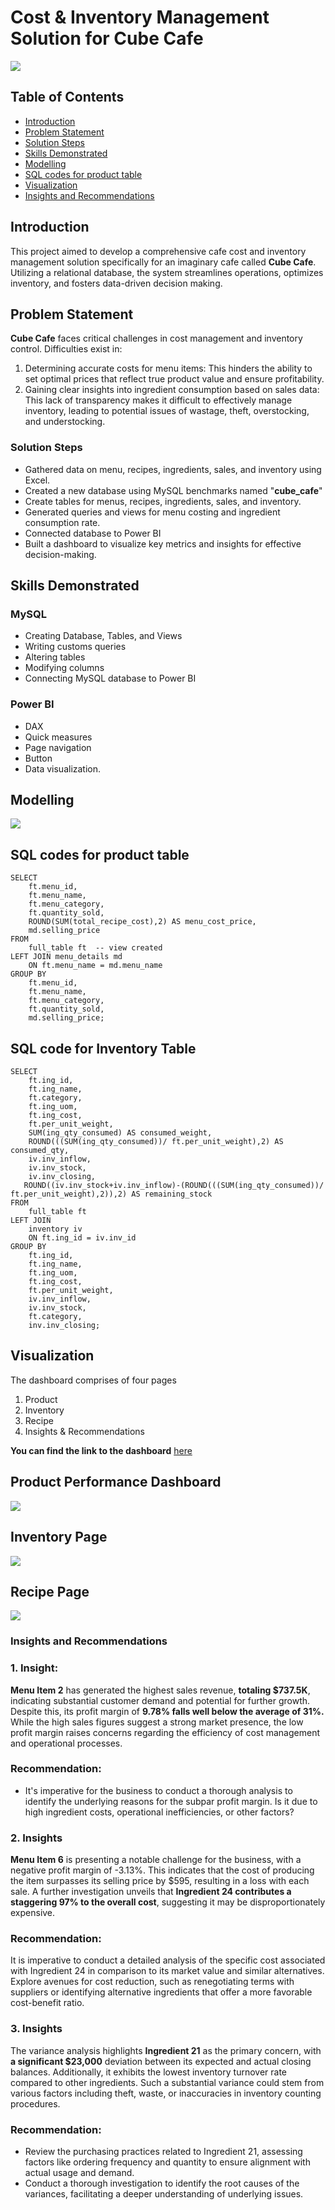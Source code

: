 # Cost & Inventory Management Solution for Cube Cafe

![](Header_image.jpg)

## Table of Contents
- [Introduction](#introduction)
- [Problem Statement](#problem-statement)
- [Solution Steps](#solution-steps)
- [Skills Demonstrated](#skills-demonstrated)
- [Modelling](#modelling)
- [SQL codes for product table](#sql-codes-for-product-table)
- [Visualization](#visualization)
- [Insights and Recommendations](#insights-and-recommendations)



## Introduction
This project aimed to develop a comprehensive cafe cost and inventory management solution specifically for an imaginary cafe called **Cube Cafe**. 
Utilizing a relational database, the system streamlines operations, optimizes inventory, and fosters data-driven decision making.



## Problem Statement

**Cube Cafe** faces critical challenges in cost management and inventory control. Difficulties exist in:
1. Determining accurate costs for menu items: This hinders the ability to set optimal prices that reflect true product value and ensure profitability.
2. Gaining clear insights into ingredient consumption based on sales data: This lack of transparency makes it difficult to effectively manage inventory, leading to potential issues of wastage, theft, overstocking, and understocking.



### Solution Steps

- Gathered data on menu, recipes, ingredients, sales, and inventory using Excel.
- Created a new database using MySQL benchmarks named "**cube_cafe**"
- Create tables for menus, recipes, ingredients, sales, and inventory.
- Generated queries and views for menu costing and ingredient consumption rate.
- Connected database to Power BI
- Built a dashboard to visualize key metrics and insights for effective decision-making.



## Skills Demonstrated
### MySQL 
- Creating Database, Tables, and Views
- Writing customs queries
- Altering tables
- Modifying columns
- Connecting MySQL database to Power BI

### Power BI 
- DAX
- Quick measures
- Page navigation
- Button
- Data visualization.

  

## Modelling
![](ER_daigram.png)


## SQL codes for product table

```-- joined full table view created with menu-details table
SELECT
	ft.menu_id,
	ft.menu_name,
	ft.menu_category,
	ft.quantity_sold,
	ROUND(SUM(total_recipe_cost),2) AS menu_cost_price,
	md.selling_price
FROM
	full_table ft  -- view created
LEFT JOIN menu_details md
	ON ft.menu_name = md.menu_name
GROUP BY
	ft.menu_id,
	ft.menu_name,
	ft.menu_category,
	ft.quantity_sold,
	md.selling_price;
```


## SQL code for Inventory Table

```
SELECT
	ft.ing_id,
    ft.ing_name,
    ft.category,
    ft.ing_uom,
    ft.ing_cost,
    ft.per_unit_weight,
    SUM(ing_qty_consumed) AS consumed_weight,
    ROUND(((SUM(ing_qty_consumed))/ ft.per_unit_weight),2) AS consumed_qty,
    iv.inv_inflow,
    iv.inv_stock,
    iv.inv_closing,
   ROUND((iv.inv_stock+iv.inv_inflow)-(ROUND(((SUM(ing_qty_consumed))/ ft.per_unit_weight),2)),2) AS remaining_stock
FROM
	full_table ft
LEFT JOIN
	inventory iv
    ON ft.ing_id = iv.inv_id
GROUP BY
	ft.ing_id,
    ft.ing_name,
    ft.ing_uom,
    ft.ing_cost,
    ft.per_unit_weight,
    iv.inv_inflow,
    iv.inv_stock,
    ft.category,
    inv.inv_closing;
```



## Visualization
The dashboard comprises of four pages
1. Product
2. Inventory
3. Recipe
4. Insights & Recommendations

**You can find the link to the dashboard** [here](https://app.powerbi.com/view?r=eyJrIjoiYTg0ZGIxZjAtYmE0Yy00NDU4LTkwYTQtMTU0NmFkMDg3NmM5IiwidCI6ImRmODY3OWNkLWE4MGUtNDVkOC05OWFjLWM4M2VkN2ZmOTVhMCJ9)

## Product Performance Dashboard
![](Product_page.png)

## Inventory Page
![](Inventory_page.png)

## Recipe Page
![](Recipe_info.png)


### Insights and Recommendations

### 1. Insight:
**Menu Item 2** has generated the highest sales revenue, **totaling $737.5K**, indicating substantial customer demand and potential for further growth. Despite this, its profit margin of **9.78% falls well below the average of 31%.**
While the high sales figures suggest a strong market presence, the low profit margin raises concerns regarding the efficiency of cost management and operational processes. 

### Recommendation:
- It's imperative for the business to conduct a thorough analysis to identify the underlying reasons for the subpar profit margin. Is it due to high ingredient costs, operational inefficiencies, or other factors?

### 2. Insights
**Menu Item 6** is presenting a notable challenge for the business, with a negative profit margin of -3.13%. This indicates that the cost of producing the item surpasses its selling price by $595, resulting in a loss with each sale.
A further investigation unveils that __**Ingredient 24 contributes a staggering 97% to the overall cost**__, suggesting it may be disproportionately expensive.

### Recommendation: 
It is imperative to conduct a detailed analysis of the specific cost associated with Ingredient 24 in comparison to its market value and similar alternatives. 
Explore avenues for cost reduction, such as renegotiating terms with suppliers or identifying alternative ingredients that offer a more favorable cost-benefit ratio. 

### 3. Insights
The variance analysis highlights **Ingredient 21** as the primary concern, with **a significant $23,000** deviation between its expected and actual closing balances. Additionally, it exhibits the lowest inventory turnover rate compared to other ingredients.
Such a substantial variance could stem from various factors including theft, waste, or inaccuracies in inventory counting procedures.

### Recommendation:
- Review the purchasing practices related to Ingredient 21, assessing factors like ordering frequency and quantity to ensure alignment with actual usage and demand.
- Conduct a thorough investigation to identify the root causes of the variances, facilitating a deeper understanding of underlying issues.
